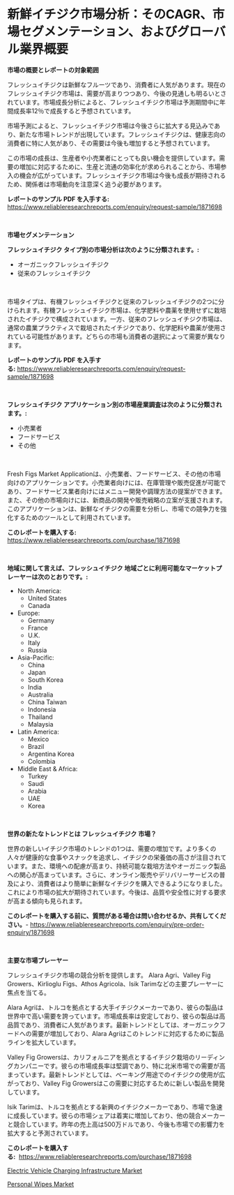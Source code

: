 <p><h1>新鮮イチジク市場分析：そのCAGR、市場セグメンテーション、およびグローバル業界概要</h1></p><p><strong>市場の概要とレポートの対象範囲</strong></p>
<p><p>フレッシュイチジクは新鮮なフルーツであり、消費者に人気があります。現在のフレッシュイチジク市場は、需要が高まりつつあり、今後の見通しも明るいとされています。市場成長分析によると、フレッシュイチジク市場は予測期間中に年間成長率12％で成長すると予想されています。</p><p>市場予測によると、フレッシュイチジク市場は今後さらに拡大する見込みであり、新たな市場トレンドが出現しています。フレッシュイチジクは、健康志向の消費者に特に人気があり、その需要は今後も増加すると予想されています。</p><p>この市場の成長は、生産者や小売業者にとっても良い機会を提供しています。需要の増加に対応するために、生産と流通の効率化が求められることから、市場参入の機会が広がっています。フレッシュイチジク市場は今後も成長が期待されるため、関係者は市場動向を注意深く追う必要があります。</p></p>
<p><strong>レポートのサンプル PDF を入手する:</strong> <a href="https://www.reliableresearchreports.com/enquiry/request-sample/1871698">https://www.reliableresearchreports.com/enquiry/request-sample/1871698</a></p>
<p>&nbsp;</p>
<p><strong>市場セグメンテーション</strong></p>
<p><strong>フレッシュイチジク タイプ別の市場分析は次のように分類されます。:</strong></p>
<p><ul><li>オーガニックフレッシュイチジク</li><li>従来のフレッシュイチジク</li></ul></p>
<p>&nbsp;</p>
<p><p>市場タイプは、有機フレッシュイチジクと従来のフレッシュイチジクの2つに分けられます。有機フレッシュイチジク市場は、化学肥料や農薬を使用せずに栽培されたイチジクで構成されています。一方、従来のフレッシュイチジク市場は、通常の農業プラクティスで栽培されたイチジクであり、化学肥料や農薬が使用されている可能性があります。どちらの市場も消費者の選択によって需要が異なります。</p></p>
<p><strong>レポートのサンプル PDF を入手する:</strong>&nbsp;<a href="https://www.reliableresearchreports.com/enquiry/request-sample/1871698">https://www.reliableresearchreports.com/enquiry/request-sample/1871698</a></p>
<p>&nbsp;</p>
<p><strong> フレッシュイチジク アプリケーション別の市場産業調査は次のように分類されます。:</strong></p>
<p><ul><li>小売業者</li><li>フードサービス</li><li>その他</li></ul></p>
<p>&nbsp;</p>
<p><p>Fresh Figs Market Applicationは、小売業者、フードサービス、その他の市場向けのアプリケーションです。小売業者向けには、在庫管理や販売促進が可能であり、フードサービス業者向けにはメニュー開発や調理方法の提案ができます。また、その他の市場向けには、新商品の開発や販売戦略の立案が支援されます。このアプリケーションは、新鮮なイチジクの需要を分析し、市場での競争力を強化するためのツールとして利用されています。</p></p>
<p><strong>このレポートを購入する:</strong>&nbsp; <a href="https://www.reliableresearchreports.com/purchase/1871698">https://www.reliableresearchreports.com/purchase/1871698</a></p>
<p>&nbsp;</p>
<p><strong>地域に関して言えば、フレッシュイチジク 地域ごとに利用可能なマーケットプレーヤーは次のとおりです。:</strong></p>
<p><ul>
    <li>
        North America:
        <ul>
            <li>United States</li>
            <li>Canada</li>
        </ul>
    </li>
    <li>
        Europe:
        <ul>
            <li>Germany</li>
            <li>France</li>
            <li>U.K.</li>
            <li>Italy</li>
            <li>Russia</li>
        </ul>
    </li>
    <li>
        Asia-Pacific:
        <ul>
            <li>China</li>
            <li>Japan</li>
            <li>South Korea</li>
            <li>India</li>
            <li>Australia</li>
            <li>China Taiwan</li>
            <li>Indonesia</li>
            <li>Thailand</li>
            <li>Malaysia</li>
        </ul>
    </li>
    <li>
        Latin America:
        <ul>
            <li>Mexico</li>
            <li>Brazil</li>
            <li>Argentina Korea</li>
            <li>Colombia</li>
        </ul>
    </li>
    <li>
        Middle East & Africa:
        <ul>
            <li>Turkey</li>
            <li>Saudi</li>
            <li>Arabia</li>
            <li>UAE</li>
            <li>Korea</li>
        </ul>
    </li>
    </ul></p>
<p>&nbsp;</p>
<p><strong>世界の新たなトレンドとは フレッシュイチジク 市場？</strong></p>
<p><p>世界の新しいイチジク市場のトレンドの1つは、需要の増加です。より多くの人々が健康的な食事やスナックを追求し、イチジクの栄養価の高さが注目されています。また、環境への配慮が高まり、持続可能な栽培方法やオーガニック製品への関心が高まっています。さらに、オンライン販売やデリバリーサービスの普及により、消費者はより簡単に新鮮なイチジクを購入できるようになりました。これにより市場の拡大が期待されています。今後は、品質や安全性に対する要求が高まる傾向も見られます。</p></p>
<p><strong>このレポートを購入する前に、質問がある場合は問い合わせるか、共有してください。</strong>- <a href="https://www.reliableresearchreports.com/enquiry/pre-order-enquiry/1871698">https://www.reliableresearchreports.com/enquiry/pre-order-enquiry/1871698</a></p>
<p>&nbsp;</p>
<p><strong>主要な市場プレーヤー</strong></p>
<p><p>フレッシュイチジク市場の競合分析を提供します。 Alara Agri、Valley Fig Growers、Kirlioglu Figs、Athos Agricola、Isik Tarimなどの主要プレーヤーに焦点を当てる。</p><p>Alara Agriは、トルコを拠点とする大手イチジクメーカーであり、彼らの製品は世界中で高い需要を誇っています。市場成長率は安定しており、彼らの製品は高品質であり、消費者に人気があります。最新トレンドとしては、オーガニックフードへの需要が増加しており、Alara Agriはこのトレンドに対応するために製品ラインを拡大しています。</p><p>Valley Fig Growersは、カリフォルニアを拠点とするイチジク栽培のリーディングカンパニーです。彼らの市場成長率は堅調であり、特に北米市場での需要が高まっています。最新トレンドとしては、ベーキング用途でのイチジクの使用が広がっており、Valley Fig Growersはこの需要に対応するために新しい製品を開発しています。</p><p>Isik Tarimは、トルコを拠点とする新興のイチジクメーカーであり、市場で急速に成長しています。彼らの市場シェアは着実に増加しており、他の競合メーカーと競合しています。昨年の売上高は500万ドルであり、今後も市場での影響力を拡大すると予測されています。</p></p>
<p><strong>このレポートを購入する:</strong>&nbsp;&nbsp;<a href="https://www.reliableresearchreports.com/purchase/1871698">https://www.reliableresearchreports.com/purchase/1871698</a></p>
<p><p><a href="https://carnation-joke-41f.notion.site/Electric-Vehicle-Charging-Infrastructure-Market-Size-Growth-Outlook-from-2024-to-2031-projecting-a-a0934b4b028e48bf888e5168a3701f94">Electric Vehicle Charging Infrastructure Market</a></p><p><a href="https://github.com/Angelnienowdseej3e45z3p8c/Market-Research-Report-List-1/blob/main/personal-wipes-market.md">Personal Wipes Market</a></p></p>